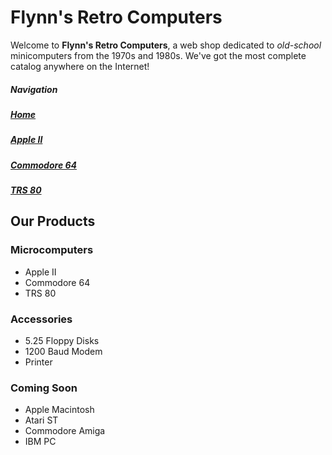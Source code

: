 <!--<!DOCTYPE html>
<html>

 <head>
		<meta charset=“utf-8”>
		<title>Flynn's Retro Computers</title>
<!--The title is the txt on top the window or tab -->
</head>

<body>
<h1>Flynn's Retro Computers</h1>

<p>Welcome to <strong>Flynn's Retro Computers</strong>, a web shop dedicated to <em>old-school</em> minicomputers from the 1970s and 1980s. We've got the most complete catalog anywhere on the Internet!</p>

<h5>Navigation</h5>
<h5><a href="index.md">Home</a></h5>
<h5><a href="apple-ii(2).md">Apple II</a></h5>
<h5><a href="commodore-64.md">Commodore 64</a></h5>
<h5><a href="TRS-80.md">TRS 80</a></h5>
<!--remember to add link tags to the navigation -->

<h2>Our Products</h2>

<h3>Microcomputers</h3>
<ul>
	<li>Apple II</li>
	<li>Commodore 64</li>
	<li>TRS 80</li>
</ul>

<h3>Accessories</h3>
<ul>
	<li>5.25 Floppy Disks</li>
	<li>1200 Baud Modem</li>
	<li>Printer</li>
</ul>

<h3>Coming Soon</h3>
<ul>
	<li>Apple Macintosh</li>
	<li>Atari ST</li>
	<li>Commodore Amiga</li>
<li>IBM PC</li>
</ul>
</body>
</html>
